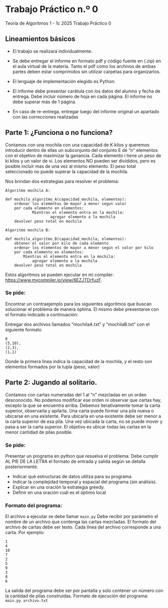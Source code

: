 Trabajo Práctico n.º 0
======================

Teoría de Algoritmos 1 - 1c 2025
Trabajo Práctico 0


## Lineamientos básicos

- El trabajo se realizará individualmente.

- Se debe entregar el informe en formato pdf y código fuente en (.zip) en el aula virtual de la materia. Tanto el pdf como los archivos de ambas partes deben estar comprimidos sin utilizar carpetas para organizarlos.

- El lenguaje de implementación elegido es Python.

- El informe debe presentar carátula con los datos del alumno y fecha de entrega. Debe incluir número de hoja en cada página. El informe no debe superar más de 1 página.

- En caso de re-entrega, entregar luego del informe original un apartado con las correcciones realizadas


## Parte 1: ¿Funciona o no funciona?

Contamos con una mochila con una capacidad de K kilos y queremos introducir dentro de ellas un subconjunto del conjunto E de “n” elementos con el objetivo de maximizar la ganancia. Cada elemento i tiene un peso de ki kilos y un valor de vi. Los elementos NO pueden ser divididos, pero es posible incluir mas de una vez al mismo elemento. El peso total seleccionado no puede superar la capacidad de la mochila.

Nos brindan dos estrategias para resolver el problema:

`Algoritmo mochila A:`
```
def mochila_algoritmo_A(capacidad_mochila, elementos):
	ordenar los elementos de mayor a menor segun valor
	por cada elemento en elementos:
    		Mientras el elemento entra en la mochila:
        			agregar elemento a la mochila
	devolver peso total en mochila
```

`Algoritmo mochila B:`
```
def mochila_algoritmo_B(capacidad_mochila, elementos):
	obtener el valor por kilo de cada elemento
	ordenar los elementos de mayor a menor segun el valor por kilo
	por cada elemento en elementos:
    	Mientras el elemento entra en la mochila:
        	agregar elemento a la mochila
	devolver peso total en mochila
```

Estos algoritmos se pueden ejecutar en mi compiler: https://www.mycompiler.io/view/6EZJTDrfuzF.


### Se pide:

Encontrar un contraejemplo para los siguientes algoritmos que buscan solucionar el problema de manera óptima. El mismo debe presentarse con el formato indicado a continuación:

Entregar dos archivos llamados “mochilaA.txt” y “mochilaB.txt” con el siguiente formato

```
8
(5,10),
(2,3),
(1,1)
```

Donde la primera línea indica la capacidad de la mochila, y el resto son elementos formados por la tupla (peso, valor)



## Parte 2: Jugando al solitario.

Contamos con cartas numeradas del 1 al “n” mezcladas en un orden desconocido. No podemos modificar ese orden ni observar que cartas hay, excepto la que se encuentra arriba. Debemos iterativamente tomar la carta superior, observarla y apilarla. Una carta puede formar una pila nueva o ubicarse en una existente. Para ubicarla en una existente debe ser menor a la carta superior de esa pila. Una vez ubicada la carta, no se puede mover y pasa a ser la carta superior.
El objetivo es ubicar todas las cartas en la menor cantidad de pilas posible. 


### Se pide:

Presentar un programa en python que resuelva el problema. Debe cumplir AL PIE DE LA LETRA el formato de entrada y salida según se detalla posteriormente.
- Indicar qué estructuras de datos utiliza para su programa.
- Indicar la complejidad temporal y espacial del programa (sin análisis).
- Explicar en una oración la estrategia greedy.
- Definir en una oración cuál es el óptimo local


### Formato del programa:

El archivo a ejecutar se debe llamar `main.py`
Debe recibir por parámetro el nombre de un archivo que contenga las cartas mezcladas.
El formato del archivo de cartas debe ser texto. Cada línea del archivo corresponde a una carta. Por ejemplo:

```
1
4
10
7
2
5
9
3
8
6
```

La salida del programa debe ser por pantalla y solo contener un número con la cantidad de pilas construidas.
Formato de ejecución del programa: `main.py archivo.txt`
